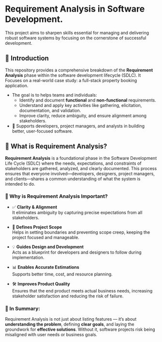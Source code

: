 # Requirement Analysis in Software Development.
This project aims to sharpen skills essential for managing and delivering robust software systems by focusing on the cornerstone of successful development.
## 📌 Introduction

This repository provides a comprehensive breakdown of the **Requirement Analysis** phase within the software development lifecycle (SDLC). It Focuses on a real-world case study: a full-stack property booking application.
- The goal is to helps teams and individuals:
  - Identify and document **functional** and **non-functional** requirements.
  - Understand and apply key activities like gathering, elicitation, documentation, and validation.
  - Improve clarity, reduce ambiguity, and ensure alignment among stakeholders.
- 🧰 Supports developers, project managers, and analysts in building better, user-focused software.

## 📘 What is Requirement Analysis?

**Requirement Analysis** is a foundational phase in the Software Development Life Cycle (SDLC) where the needs, expectations, and constraints of stakeholders are gathered, analyzed, and clearly documented. This process ensures that everyone involved—developers, designers, project managers, and clients—shares a common understanding of what the system is intended to do.

### 🧠 Why is Requirement Analysis Important?

- ✅ **Clarity & Alignment**  
  It eliminates ambiguity by capturing precise expectations from all stakeholders.

- 🧭 **Defines Project Scope**  
  Helps in setting boundaries and preventing scope creep, keeping the project focused and manageable.

- 💡 **Guides Design and Development**  
  Acts as a blueprint for developers and designers to follow during implementation.

- 📊 **Enables Accurate Estimations**  
  Supports better time, cost, and resource planning.

- 🛠️ **Improves Product Quality**  
  Ensures that the end product meets actual business needs, increasing stakeholder satisfaction and reducing the risk of failure.

### 🚧 In Summary:

Requirement Analysis is not just about listing features — it’s about **understanding the problem**, defining **clear goals**, and laying the groundwork for **effective solutions**. Without it, software projects risk being misaligned with user needs or business goals.
